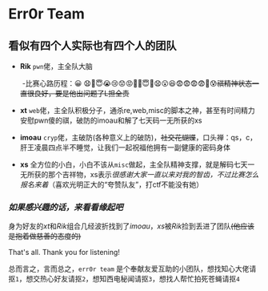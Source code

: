 # **Err0r Team**

##  看似有四个人实际也有四个人的团队

   - **Rik**   `pwn`佬，主全队大脑

     ​        -比赛心路历程：😀 😧🤔😇😭😢😟😡🤔🙂😇🤤😧😮😆😨😨😨😨😤😰~~祺精神状态一直很良好，要是他出问题了L担全责~~

   - **xt**     `web`佬，主全队积极分子，通杀re,web,misc的脚本之神，甚至有时间精力安慰pwn傻的祺，破防的imoau和解了七天码一无所获的xs

   - **imoau**   `cryp`佬，主破防(各种意义上的破防)，~~社交花蝴蝶~~，口头禅：qs，c，肝王凌晨四点半不睡觉，让我们一起祝福他拥有一副健康的密码身体

   - **xs**     全方位的小白，小白不该从`misc`做起，主全队精神支撑，就是解码七天一无所获的那个吉祥物，xs表示*很感谢大家一直以来对我的智齿，不过比赛怎么报名来着*（喜欢光明正大的“夸赞队友”，打ctf不能没有她）

     

### *如果感兴趣的话，来看看缘起吧*

身为好友的*xt*和*Rik*组合几经波折找到了*imoau*，*xs*被*Rik*捡到丢进了团队~~(他应该是抱着做慈善的态度的)~~

That's all. Thank you for listening!

总而言之，言而总之，`err0r team` 是个奉献友爱互助的小团队，想找知心大佬请抠`1`，想交热心好友请抠`2`，想知西电秘闻请抠`3`，想找人帮忙拍死苍蝇请抠`4`

